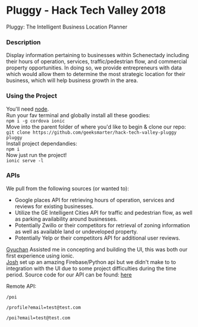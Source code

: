 # Pluggy - Hack Tech Valley 2018
Pluggy: The Intelligent Business Location Planner

### Description
Display information pertaining to businesses within Schenectady including their hours of operation, services, traffic/pedestrian flow, and commercial property opportunities. In doing so, we provide entrepreneurs with data which would allow them to determine the most strategic location for their business, which will help business growth in the area.


### Using the Project
You'll need [node](https://www.nodejs.org).  
Run your fav terminal and globally install all these goodies:  
```npm i -g cordova ionic```  
Move into the parent folder of where you'd like to begin & clone our repo:  
```git clone https://github.com/geeksmarter/hack-tech-valley-pluggy pluggy```  
Install project dependandies:  
```npm i```  
Now just run the project!  
```ionic serve -l```  


### APIs 
We pull from the following sources (or wanted to):
* Google places API for retrieving hours of operation, services and reviews for existing businesses.
* Utilize the GE Intelligent Cities API for traffic and pedestrian flow, as well as parking availability around businesses.
* Potentially Zwillo or their competitors for retrieval of zoning information as well as available land or undeveloped property.
* Potentially Yelp or their competitors API for additional user reviews.

[Gyuchan](https://github.com/hwanggc3572) Assisted me in concepting and building the UI, this was both our first experience using ionic.  
[Josh](https://github.com/NerdsvilleCEO) set up an amazing Firebase/Python api but we didn't make to to integration with the UI due to some project difficulties during the time period.
Source code for our API can be found: [here](https://github.com/PluggyApp/api) 

Remote API:

```/poi```

```/profile?email=test@test.com```

```/poi?email=test@test.com```
